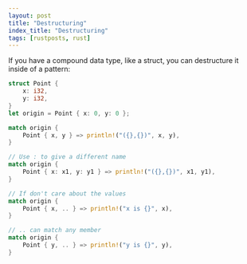 ```yaml
---
layout: post
title: "Destructuring"
index_title: "Destructuring"
tags: [rustposts, rust]
---
```


If you have a compound data type, like a struct, you can destructure it inside of a pattern:

```rust
struct Point {
    x: i32,
    y: i32,
}
let origin = Point { x: 0, y: 0 };

match origin {
    Point { x, y } => println!("({},{})", x, y),
}

// Use : to give a different name
match origin {
    Point { x: x1, y: y1 } => println!("({},{})", x1, y1),
}

// If don't care about the values
match origin {
    Point { x, .. } => println!("x is {}", x),
}

// .. can match any member
match origin {
    Point { y, .. } => println!("y is {}", y),
}
```
